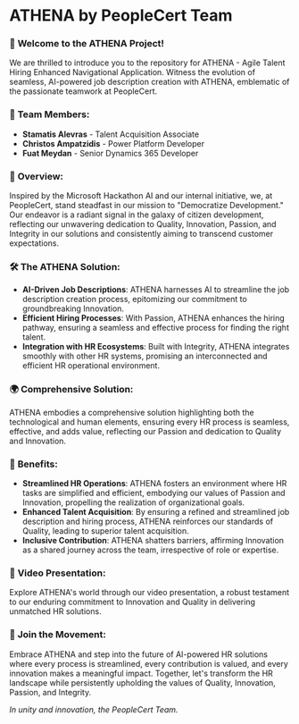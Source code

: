 **ATHENA by PeopleCert Team**
=============================

### 🌟 **Welcome to the ATHENA Project!**

We are thrilled to introduce you to the repository for ATHENA - Agile Talent Hiring Enhanced Navigational Application. Witness the evolution of seamless, AI-powered job description creation with ATHENA, emblematic of the passionate teamwork at PeopleCert.

### 🤝 **Team Members:**

-   **Stamatis Alevras** - Talent Acquisition Associate
-   **Christos Ampatzidis** - Power Platform Developer
-   **Fuat Meydan** - Senior Dynamics 365 Developer

### 🌟 **Overview:**

Inspired by the Microsoft Hackathon AI and our internal initiative, we, at PeopleCert, stand steadfast in our mission to "Democratize Development." Our endeavor is a radiant signal in the galaxy of citizen development, reflecting our unwavering dedication to Quality, Innovation, Passion, and Integrity in our solutions and consistently aiming to transcend customer expectations.

### 🛠️ **The ATHENA Solution:**

-   **AI-Driven Job Descriptions**: ATHENA harnesses AI to streamline the job description creation process, epitomizing our commitment to groundbreaking Innovation.
-   **Efficient Hiring Processes**: With Passion, ATHENA enhances the hiring pathway, ensuring a seamless and effective process for finding the right talent.
-   **Integration with HR Ecosystems**: Built with Integrity, ATHENA integrates smoothly with other HR systems, promising an interconnected and efficient HR operational environment.

### 🌍 **Comprehensive Solution:**

ATHENA embodies a comprehensive solution highlighting both the technological and human elements, ensuring every HR process is seamless, effective, and adds value, reflecting our Passion and dedication to Quality and Innovation.

### 🎉 **Benefits:**

-   **Streamlined HR Operations**: ATHENA fosters an environment where HR tasks are simplified and efficient, embodying our values of Passion and Innovation, propelling the realization of organizational goals.
-   **Enhanced Talent Acquisition**: By ensuring a refined and streamlined job description and hiring process, ATHENA reinforces our standards of Quality, leading to superior talent acquisition.
-   **Inclusive Contribution**: ATHENA shatters barriers, affirming Innovation as a shared journey across the team, irrespective of role or expertise.

### 🎥 **Video Presentation:**

Explore ATHENA's world through our video presentation, a robust testament to our enduring commitment to Innovation and Quality in delivering unmatched HR solutions.

### 🤝 **Join the Movement:**

Embrace ATHENA and step into the future of AI-powered HR solutions where every process is streamlined, every contribution is valued, and every innovation makes a meaningful impact. Together, let's transform the HR landscape while persistently upholding the values of Quality, Innovation, Passion, and Integrity.

*In unity and innovation, the PeopleCert Team.*
